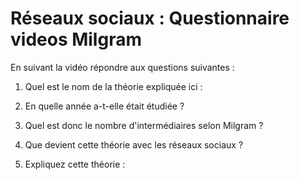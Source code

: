 # Réseaux sociaux : Questionnaire videos Milgram

En suivant la vidéo répondre aux questions suivantes :

1) Quel est le nom de la théorie expliquée ici :

2)  En quelle année a-t-elle était étudiée ? 

3) Quel est donc le nombre d'intermédiaires selon Milgram ?

4) Que devient cette théorie avec les réseaux sociaux ? 

5) Expliquez cette théorie :